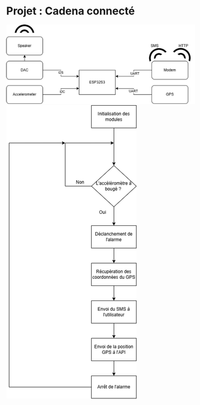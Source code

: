# Projet : Cadena connecté

![Schema des connexions](schema/iot.drawio.png)
![Logigramme](schema/iot2.drawio.png)
